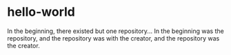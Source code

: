 # hello-world
In the beginning, there existed but one repository...
In the beginning was the repository, and the repository was with the creator, and the repository was the creator.
